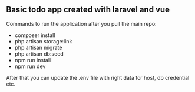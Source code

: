 
## Basic todo app created with laravel and vue

Commands to run the application after you pull the main repo:

* composer install
* php artisan storage:link
* php artisan migrate
* php artisan db:seed
* npm run install
* npm run dev

After that you can update the .env file with right data for host, db credential etc.
